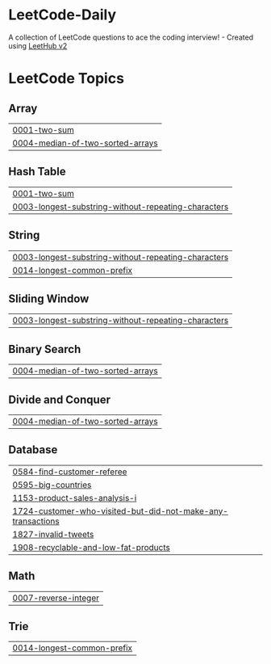 # LeetCode-Daily
A collection of LeetCode questions to ace the coding interview! - Created using [LeetHub v2](https://github.com/arunbhardwaj/LeetHub-2.0)

<!---LeetCode Topics Start-->
# LeetCode Topics
## Array
|  |
| ------- |
| [0001-two-sum](https://github.com/Akshaysai04/LeetCode-Daily/tree/master/0001-two-sum) |
| [0004-median-of-two-sorted-arrays](https://github.com/Akshaysai04/LeetCode-Daily/tree/master/0004-median-of-two-sorted-arrays) |
## Hash Table
|  |
| ------- |
| [0001-two-sum](https://github.com/Akshaysai04/LeetCode-Daily/tree/master/0001-two-sum) |
| [0003-longest-substring-without-repeating-characters](https://github.com/Akshaysai04/LeetCode-Daily/tree/master/0003-longest-substring-without-repeating-characters) |
## String
|  |
| ------- |
| [0003-longest-substring-without-repeating-characters](https://github.com/Akshaysai04/LeetCode-Daily/tree/master/0003-longest-substring-without-repeating-characters) |
| [0014-longest-common-prefix](https://github.com/Akshaysai04/LeetCode-Daily/tree/master/0014-longest-common-prefix) |
## Sliding Window
|  |
| ------- |
| [0003-longest-substring-without-repeating-characters](https://github.com/Akshaysai04/LeetCode-Daily/tree/master/0003-longest-substring-without-repeating-characters) |
## Binary Search
|  |
| ------- |
| [0004-median-of-two-sorted-arrays](https://github.com/Akshaysai04/LeetCode-Daily/tree/master/0004-median-of-two-sorted-arrays) |
## Divide and Conquer
|  |
| ------- |
| [0004-median-of-two-sorted-arrays](https://github.com/Akshaysai04/LeetCode-Daily/tree/master/0004-median-of-two-sorted-arrays) |
## Database
|  |
| ------- |
| [0584-find-customer-referee](https://github.com/Akshaysai04/LeetCode-Daily/tree/master/0584-find-customer-referee) |
| [0595-big-countries](https://github.com/Akshaysai04/LeetCode-Daily/tree/master/0595-big-countries) |
| [1153-product-sales-analysis-i](https://github.com/Akshaysai04/LeetCode-Daily/tree/master/1153-product-sales-analysis-i) |
| [1724-customer-who-visited-but-did-not-make-any-transactions](https://github.com/Akshaysai04/LeetCode-Daily/tree/master/1724-customer-who-visited-but-did-not-make-any-transactions) |
| [1827-invalid-tweets](https://github.com/Akshaysai04/LeetCode-Daily/tree/master/1827-invalid-tweets) |
| [1908-recyclable-and-low-fat-products](https://github.com/Akshaysai04/LeetCode-Daily/tree/master/1908-recyclable-and-low-fat-products) |
## Math
|  |
| ------- |
| [0007-reverse-integer](https://github.com/Akshaysai04/LeetCode-Daily/tree/master/0007-reverse-integer) |
## Trie
|  |
| ------- |
| [0014-longest-common-prefix](https://github.com/Akshaysai04/LeetCode-Daily/tree/master/0014-longest-common-prefix) |
<!---LeetCode Topics End-->